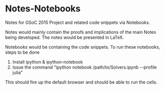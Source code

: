 # Notes-Notebooks
Notes for GSoC 2015 Project and related code snippets via Notebooks.

Notes would mainly contain the proofs and implications of the main Notes being developed.
The notes would be presented in LaTeX.

Notebooks would be containing the code snippets. To run these notebooks, steps to be done 
1. Install ipython & ipython-notebook  
2. Issue the command "ipython notebook /path/to/Solvers.ipynb --profile julia"

This should fire up the default browser and should be able to run the cells.

